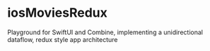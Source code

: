 # iosMoviesRedux
Playground for SwiftUI and Combine, implementing a unidirectional dataflow, redux style app architecture
